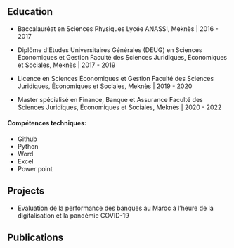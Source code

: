 # 
## Education
- Baccalauréat en Sciences Physiques
Lycée ANASSI, Meknès | 2016 - 2017

- Diplôme d’Études Universitaires Générales (DEUG) en Sciences Économiques et Gestion
Faculté des Sciences Juridiques, Économiques et Sociales, Meknès | 2017 - 2019

- Licence en Sciences Économiques et Gestion
Faculté des Sciences Juridiques, Économiques et Sociales, Meknès | 2019 - 2020

- Master spécialisé en Finance, Banque et Assurance
Faculté des Sciences Juridiques, Économiques et Sociales, Meknès | 2020 - 2022

#### Compétences techniques: 
- Github
- Python 
- Word
- Excel
- Power point 

## Projects
- Evaluation de la performance des banques au Maroc à l’heure de la digitalisation et la pandémie COVID-19


## Publications


